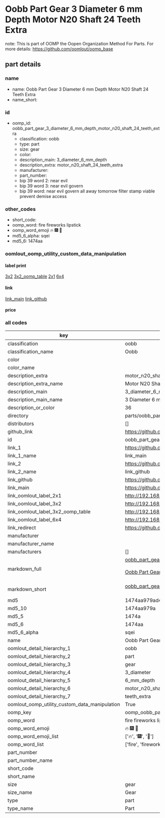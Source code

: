# Oobb Part Gear 3 Diameter 6 mm Depth Motor N20 Shaft 24 Teeth Extra  

note: This is part of OOMP the Oopen Organization Method For Parts. For more details: https://github.com/oomlout/oomp_base

##  part details
  







### name
* name: Oobb Part Gear 3 Diameter 6 mm Depth Motor N20 Shaft 24 Teeth Extra
* name_short: 
### id
* oomp_id: oobb_part_gear_3_diameter_6_mm_depth_motor_n20_shaft_24_teeth_extra
  * classification: oobb
  * type: part
  * size: gear
  * color: 
  * description_main: 3_diameter_6_mm_depth
  * description_extra: motor_n20_shaft_24_teeth_extra
  * manufacturer: 
  * part_number: 
  * bip 39 word 2: near evil
  * bip 39 word 3: near evil govern
  * bip 39 word: near evil govern all away tomorrow filter stamp viable prevent demise access

### other_codes
* short_code: 
* oomp_word: fire fireworks lipstick
* oomp_word_emoji :fire: :fireworks: :lipstick:
* md5_6_alpha: sqei
* md5_6: 1474aa






### oomlout_oomp_utility_custom_data_manipulation
#### label print
[3x2](http://192.168.1.245:1112/?label=oomp%20sqei)
[3x2_oomp_table](http://192.168.1.108:1112/?label=oomp%20sqei)
[2x1](http://192.168.1.242:1112/?label=oomp%20sqei)
[6x4](http://192.168.1.55:1112/?label=oomp%20sqei)    

#### link

[link_main](https://github.com/oomlout/oomlout_oomp_version_1_messy/tree/main/parts/oobb_part_gear_3_diameter_6_mm_depth_motor_n20_shaft_24_teeth_extra) [link_github](https://github.com/oomlout/oomlout_oomp_version_1_messy/tree/main/parts/oobb_part_gear_3_diameter_6_mm_depth_motor_n20_shaft_24_teeth_extra)                             

#### price







### all codes 
| key | value |  
| --- | --- |  
| classification | oobb |  
| classification_name | Oobb |  
| color |  |  
| color_name |  |  
| description_extra | motor_n20_shaft_24_teeth_extra |  
| description_extra_name | Motor N20 Shaft 24 Teeth Extra |  
| description_main | 3_diameter_6_mm_depth |  
| description_main_name | 3 Diameter 6 mm Depth |  
| description_or_color | 36 |  
| directory | parts/oobb_part_gear_3_diameter_6_mm_depth_motor_n20_shaft_24_teeth_extra |  
| distributors | [] |  
| github_link | https://github.com/oomlout/oomlout_oomp_part_src/tree/main/parts/oobb_part_gear_3_diameter_6_mm_depth_motor_n20_shaft_24_teeth_extra |  
| id | oobb_part_gear_3_diameter_6_mm_depth_motor_n20_shaft_24_teeth_extra |  
| link_1 | https://github.com/oomlout/oomlout_oomp_version_1_messy/tree/main/parts/oobb_part_gear_3_diameter_6_mm_depth_motor_n20_shaft_24_teeth_extra |  
| link_1_name | link_main |  
| link_2 | https://github.com/oomlout/oomlout_oomp_version_1_messy/tree/main/parts/oobb_part_gear_3_diameter_6_mm_depth_motor_n20_shaft_24_teeth_extra |  
| link_2_name | link_github |  
| link_github | https://github.com/oomlout/oomlout_oomp_version_1_messy/tree/main/parts/oobb_part_gear_3_diameter_6_mm_depth_motor_n20_shaft_24_teeth_extra |  
| link_main | https://github.com/oomlout/oomlout_oomp_version_1_messy/tree/main/parts/oobb_part_gear_3_diameter_6_mm_depth_motor_n20_shaft_24_teeth_extra |  
| link_oomlout_label_2x1 | http://192.168.1.242:1112/?label=oomp%20sqei |  
| link_oomlout_label_3x2 | http://192.168.1.245:1112/?label=oomp%20sqei |  
| link_oomlout_label_3x2_oomp_table | http://192.168.1.108:1112/?label=oomp%20sqei |  
| link_oomlout_label_6x4 | http://192.168.1.55:1112/?label=oomp%20sqei |  
| link_redirect | https://github.com/oomlout/oomlout_oomp_version_1_messy/tree/main/parts/oobb_part_gear_3_diameter_6_mm_depth_motor_n20_shaft_24_teeth_extra |  
| manufacturer |  |  
| manufacturer_name |  |  
| manufacturers | [] |  
| markdown_full | [oobb_part_gear_3_diameter_6_mm_depth_motor_n20_shaft_24_teeth_extra](none)<br>[](none)<br>[Oobb Part Gear 3 Diameter 6 Mm Depth Motor N20 Shaft 24 Teeth Extra](none)<br><br> |  
| markdown_short | [oobb_part_gear_3_diameter_6_mm_depth_motor_n20_shaft_24_teeth_extra](none)<br><br> |  
| md5 | 1474aa979ad46acf90883066ca137c9c |  
| md5_10 | 1474aa979a |  
| md5_5 | 1474a |  
| md5_6 | 1474aa |  
| md5_6_alpha | sqei |  
| name | Oobb Part Gear 3 Diameter 6 mm Depth Motor N20 Shaft 24 Teeth Extra |  
| oomlout_detail_hierarchy_1 | oobb |  
| oomlout_detail_hierarchy_2 | part |  
| oomlout_detail_hierarchy_3 | gear |  
| oomlout_detail_hierarchy_4 | 3_diameter |  
| oomlout_detail_hierarchy_5 | 6_mm_depth |  
| oomlout_detail_hierarchy_6 | motor_n20_shaft_24 |  
| oomlout_detail_hierarchy_7 | teeth_extra |  
| oomlout_oomp_utility_custom_data_manipulation | True |  
| oomp_key | oomp_oobb_part_gear_3_diameter_6_mm_depth_motor_n20_shaft_24_teeth_extra |  
| oomp_word | fire fireworks lipstick |  
| oomp_word_emoji | :fire: :fireworks: :lipstick: |  
| oomp_word_emoji_list | [':fire:', ':fireworks:', ':lipstick:'] |  
| oomp_word_list | ['fire', 'fireworks', 'lipstick'] |  
| part_number |  |  
| part_number_name |  |  
| short_code |  |  
| short_name |  |  
| size | gear |  
| size_name | Gear |  
| type | part |  
| type_name | Part |  
